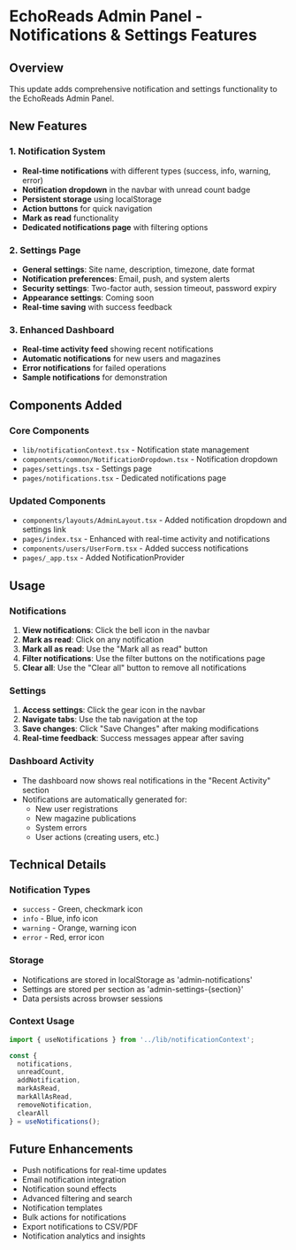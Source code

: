 # EchoReads Admin Panel - Notifications & Settings Features

## Overview
This update adds comprehensive notification and settings functionality to the EchoReads Admin Panel.

## New Features

### 1. Notification System
- **Real-time notifications** with different types (success, info, warning, error)
- **Notification dropdown** in the navbar with unread count badge
- **Persistent storage** using localStorage
- **Action buttons** for quick navigation
- **Mark as read** functionality
- **Dedicated notifications page** with filtering options

### 2. Settings Page
- **General settings**: Site name, description, timezone, date format
- **Notification preferences**: Email, push, and system alerts
- **Security settings**: Two-factor auth, session timeout, password expiry
- **Appearance settings**: Coming soon
- **Real-time saving** with success feedback

### 3. Enhanced Dashboard
- **Real-time activity feed** showing recent notifications
- **Automatic notifications** for new users and magazines
- **Error notifications** for failed operations
- **Sample notifications** for demonstration

## Components Added

### Core Components
- `lib/notificationContext.tsx` - Notification state management
- `components/common/NotificationDropdown.tsx` - Notification dropdown
- `pages/settings.tsx` - Settings page
- `pages/notifications.tsx` - Dedicated notifications page

### Updated Components
- `components/layouts/AdminLayout.tsx` - Added notification dropdown and settings link
- `pages/index.tsx` - Enhanced with real-time activity and notifications
- `components/users/UserForm.tsx` - Added success notifications
- `pages/_app.tsx` - Added NotificationProvider

## Usage

### Notifications
1. **View notifications**: Click the bell icon in the navbar
2. **Mark as read**: Click on any notification
3. **Mark all as read**: Use the "Mark all as read" button
4. **Filter notifications**: Use the filter buttons on the notifications page
5. **Clear all**: Use the "Clear all" button to remove all notifications

### Settings
1. **Access settings**: Click the gear icon in the navbar
2. **Navigate tabs**: Use the tab navigation at the top
3. **Save changes**: Click "Save Changes" after making modifications
4. **Real-time feedback**: Success messages appear after saving

### Dashboard Activity
- The dashboard now shows real notifications in the "Recent Activity" section
- Notifications are automatically generated for:
  - New user registrations
  - New magazine publications
  - System errors
  - User actions (creating users, etc.)

## Technical Details

### Notification Types
- `success` - Green, checkmark icon
- `info` - Blue, info icon
- `warning` - Orange, warning icon
- `error` - Red, error icon

### Storage
- Notifications are stored in localStorage as 'admin-notifications'
- Settings are stored per section as 'admin-settings-{section}'
- Data persists across browser sessions

### Context Usage
```typescript
import { useNotifications } from '../lib/notificationContext';

const { 
  notifications, 
  unreadCount, 
  addNotification, 
  markAsRead, 
  markAllAsRead,
  removeNotification,
  clearAll 
} = useNotifications();
```

## Future Enhancements
- Push notifications for real-time updates
- Email notification integration
- Notification sound effects
- Advanced filtering and search
- Notification templates
- Bulk actions for notifications
- Export notifications to CSV/PDF
- Notification analytics and insights 